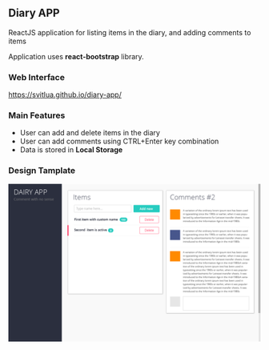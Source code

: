 ## Diary APP
ReactJS application for listing items in the diary, and adding comments to items

Application uses **react-bootstrap** library.

### Web Interface
https://svitlua.github.io/diary-app/

### Main Features
- User can add and delete items in the diary
- User can add comments using CTRL+Enter key combination
- Data is stored in **Local Storage**

### Design Tamplate
![design](/test_UI.png)

